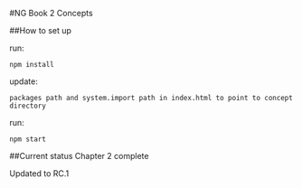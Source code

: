#NG Book 2 Concepts

##How to set up

run:

`npm install`

update:

`packages path and system.import path in index.html to point to concept directory`

run:

`npm start`


##Current status
Chapter 2 complete

Updated to RC.1